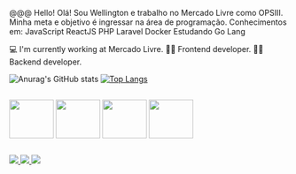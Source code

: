 @@@ Hello!
Olá! Sou Wellington e trabalho no Mercado Livre como OPSIII. Minha meta e objetivo é ingressar na área de programação. 
Conhecimentos em:
JavaScript
ReactJS
PHP
Laravel
Docker
Estudando Go Lang

💻 I'm currently working at Mercado Livre.
👨‍💻 Frontend developer.
👨‍💻 Backend developer.



![Anurag's GitHub stats](https://github-readme-stats.vercel.app/api?username=Wellimovel&show_icons=true&theme=transparent)          [![Top Langs](https://github-readme-stats.vercel.app/api/top-langs/?username=Wellimovel&show_icons=true&theme=transparent)](https://github.com/anuraghazra/github-readme-stats)
##

<i class="devicon-php-plain colored"></i>
<img align="center" height="70" width="80" src="https://cdn.jsdelivr.net/gh/devicons/devicon/icons/php/php-original.svg" />
<img align="center" height="70" width="80" src="https://cdn.jsdelivr.net/gh/devicons/devicon/icons/laravel/laravel-plain-wordmark.svg" />
<img align="center" height="70" width="80" src="https://cdn.jsdelivr.net/gh/devicons/devicon/icons/javascript/javascript-original.svg" />
<img align="center" height="70" width="80" src="https://cdn.jsdelivr.net/gh/devicons/devicon/icons/wordpress/wordpress-original.svg" />

##
<a href="https://www.facebook.com/profile.php?id=100090241887613"><img src="https://img.shields.io/badge/Facebook-1877F2?style=for-the-badge&logo=facebook&logoColor=white" />  <a href="https://www.facebook.com/profile.php?id=100090241887613"><img src="https://img.shields.io/badge/Instagram-E4405F?style=for-the-badge&logo=instagram&logoColor=white" /> <a href="https://www.linkedin.com/in/wellingtonpontesdeoliveira
"><img src="https://img.shields.io/badge/LinkedIn-0077B5?style=for-the-badge&logo=linkedin&logoColor=white"/>
  
